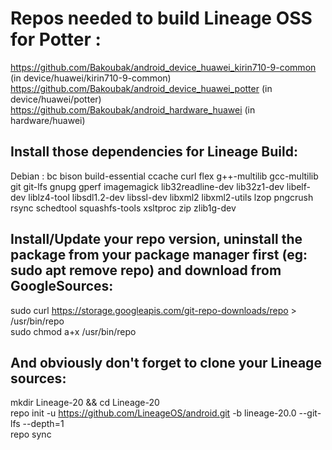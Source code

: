 # **Repos needed to build Lineage OSS for Potter :**
https://github.com/Bakoubak/android_device_huawei_kirin710-9-common (in device/huawei/kirin710-9-common)  
https://github.com/Bakoubak/android_device_huawei_potter (in device/huawei/potter)  
https://github.com/Bakoubak/android_hardware_huawei (in hardware/huawei)  

## **Install those dependencies for Lineage Build:**
Debian : bc bison build-essential ccache curl flex g++-multilib gcc-multilib git
git-lfs gnupg gperf imagemagick lib32readline-dev lib32z1-dev libelf-dev liblz4-tool libsdl1.2-dev
libssl-dev libxml2 libxml2-utils lzop pngcrush rsync schedtool squashfs-tools xsltproc zip zlib1g-dev

## **Install/Update your repo version, uninstall the package from your package manager first (eg: sudo apt remove repo) and download from GoogleSources:**
sudo curl https://storage.googleapis.com/git-repo-downloads/repo > /usr/bin/repo  
sudo chmod a+x /usr/bin/repo

## **And obviously don't forget to clone your Lineage sources:**
mkdir Lineage-20 && cd Lineage-20  
repo init -u https://github.com/LineageOS/android.git -b lineage-20.0 --git-lfs --depth=1  
repo sync
